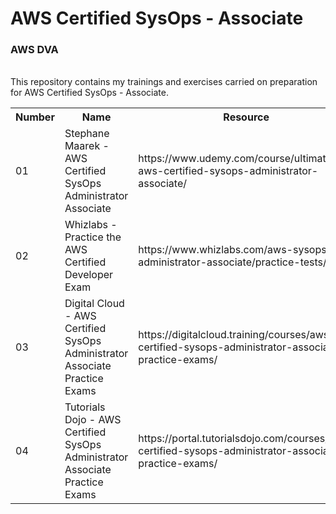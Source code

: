 
# AWS Certified SysOps - Associate
<h3>AWS DVA</h3> <br>
This repository contains my trainings and exercises carried on preparation for AWS Certified SysOps - Associate.
<table>
  <tr>
    <th>Number</th>
    <th>Name</th>
    <th>Resource</th>
    <th>Status</th>
  </tr>
  
  <tr>
    <td>01</td>
    <td>Stephane Maarek - AWS Certified SysOps Administrator Associate</td>
    <td>https://www.udemy.com/course/ultimate-aws-certified-sysops-administrator-associate/</td>
    <td>Done</td>
  </tr>
  <tr>
    <td>02</td>
    <td>Whizlabs - Practice the AWS Certified Developer Exam</td>
    <td>https://www.whizlabs.com/aws-sysops-administrator-associate/practice-tests/</td>
    <td>Done</td>
  </tr>
  <tr>
    <td>03</td>
    <td>Digital Cloud - AWS Certified SysOps Administrator Associate Practice Exams</td>
    <td>https://digitalcloud.training/courses/aws-certified-sysops-administrator-associate-practice-exams/</td>
    <td>Done</td>
   </tr>
   <tr>
    <td>04</td>
    <td>Tutorials Dojo - AWS Certified SysOps Administrator Associate Practice Exams</td>
    <td>https://portal.tutorialsdojo.com/courses/aws-certified-sysops-administrator-associate-practice-exams/</td>
    <td>Done</td>
   </tr>
</table> 


